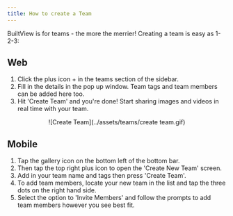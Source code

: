 ```yaml
---
title: How to create a Team
---
```


BuiltView is for teams - the more the merrier! 
Creating a team is easy as 1-2-3:

## Web

1. Click the plus icon + in the teams section of the sidebar. 
2. Fill in the details in the pop up window. Team tags and team members can be added here too. 
3. Hit 'Create Team' and you're done! Start sharing images and videos in real time with your team.

<center>
![Create Team](../assets/teams/create team.gif)
</center>

## Mobile

1. Tap the gallery icon on the bottom left of the bottom bar. 
1. Then tap the top right plus icon to open the 'Create New Team' screen. 
1. Add in your team name and tags then press 'Create Team'. 
1. To add team members, locate your new team in the list and tap the three dots on the right hand side.
1. Select the option to 'Invite Members' and follow the prompts to add team members however you see best fit. 